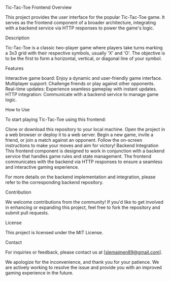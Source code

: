 Tic-Tac-Toe Frontend
Overview

This project provides the user interface for the popular Tic-Tac-Toe game. It serves as the frontend component of a broader architecture, integrating with a backend service via HTTP responses to power the game's logic.

Description

Tic-Tac-Toe is a classic two-player game where players take turns marking a 3x3 grid with their respective symbols, usually 'X' and 'O'. The objective is to be the first to form a horizontal, vertical, or diagonal line of your symbol.

Features

Interactive game board: Enjoy a dynamic and user-friendly game interface.
Multiplayer support: Challenge friends or play against other opponents.
Real-time updates: Experience seamless gameplay with instant updates.
HTTP integration: Communicate with a backend service to manage game logic.

How to Use

To start playing Tic-Tac-Toe using this frontend:

Clone or download this repository to your local machine.
Open the project in a web browser or deploy it to a web server.
Begin a new game, invite a friend, or join a match against an opponent.
Follow the on-screen instructions to make your moves and aim for victory!
Backend Integration
This frontend component is designed to work in conjunction with a backend service that handles game rules and state management. The frontend communicates with the backend via HTTP responses to ensure a seamless and interactive gaming experience.

For more details on the backend implementation and integration, please refer to the corresponding backend repository.

Contribution

We welcome contributions from the community! If you'd like to get involved in enhancing or expanding this project, feel free to fork the repository and submit pull requests.

License

This project is licensed under the MIT License.

Contact

For inquiries or feedback, please contact us at [slemaimen89@gmail.com].

We apologize for the inconvenience, and thank you for your patience. We are actively working to resolve the issue and provide you with an improved gaming experience in the future.
